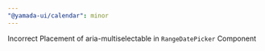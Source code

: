 ```yaml
---
"@yamada-ui/calendar": minor
---
```


Incorrect Placement of aria-multiselectable in `RangeDatePicker` Component
